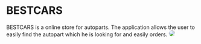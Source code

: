 # BESTCARS
BESTCARS is a online store for autoparts. Тhe application allows the user to easily find the autopart which he is looking for and easily orders.
<img src="https://res.cloudinary.com/bestcar-bg/image/upload/v1637093308/Deniz%20Memduev/store_ii4wp3.png" style="border-radius:10px" />

